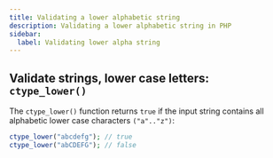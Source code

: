 ```yaml
---
title: Validating a lower alphabetic string
description: Validating a lower alphabetic string in PHP
sidebar:
  label: Validating lower alpha string
---
```


## Validate strings, lower case letters: `ctype_lower()`

The `ctype_lower()` function returns `true` if the input string contains all alphabetic lower case characters `("a".."z")`:

```php
ctype_lower("abcdefg"); // true
ctype_lower("abCDEFG"); // false
```
